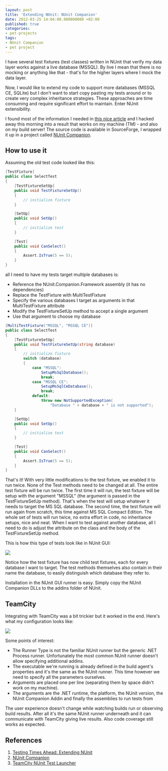 ```yaml
---
layout: post
title: 'Extending NUnit: NUnit Companion'
date: 2012-03-25 14:04:00.000000000 +02:00
published: true
categories:
- pet-projects
tags:
- NUnit Companion
- pet project
---
```


I have several test fixtures (test classes) written in NUnit that verify my data layer works against a live database (MSSQL). By live I mean that there is no mocking or anything like that - that's for the higher layers where I mock the data layer.

Now, I would like to extend my code to support more databases (MSSQL CE, SQLite) but I don't want to start copy pasting my tests around or to create very complex inheritance strategies. These approaches are time consuming and require significant effort to maintain. Enter NUnit extensibility.<!--more-->

I found most of the information I needed in <a href="http://www.simple-talk.com/dotnet/.net-tools/testing-times-ahead-extending-nunit/">this nice article</a> and I hacked away this morning into a result that works on my machine (TM) - and also on my build server! The source code is available in SourceForge, I wrapped it up in a project called <a href="https://sourceforge.net/projects/nunitcompanion/">NUnit Companion</a>.
<h2>How to use it</h2>

Assuming the old test code looked like this:

```cs
[TestFixture]
public class SelectTest
{
    [TestFixtureSetUp]
    public void TestFixtureSetUp()
    {
        // initialize fixture
    }

    [SetUp]
    public void SetUp()
    {
        // initialize test
    }

    [Test]
    public void CanSelect()
    {
        Assert.IsTrue(5 == 5);
    }
}
```

all I need to have my tests target multiple databases is:
<ul>
<li>Reference the NUnit.Companion.Framework assembly (it has no dependencies)</li>
<li>Replace the TestFixture with MultiTestFixture</li>
<li>Specify the various databases I target as arguments in that MultiTestFixture attribute</li>
<li>Modify the TestFixtureSetUp method to accept a single argument</li>
<li>Use that argument to choose my database</li>
</ul>

```cs
[MultiTestFixture("MSSQL", "MSSQL CE")]
public class SelectTest
{
    [TestFixtureSetUp]
    public void TestFixtureSetUp(string database)
    {
        // initialize fixture
        switch (database)
        {
            case "MSSQL":
                SetupMsSqlDatabase();
                break;
            case "MSSQL CE":
                SetupMsSqlCeDatabase();
                break;
            default:
                throw new NotSupportedException(
                    "Database " + database + " is not supported");
    }

    [SetUp]
    public void SetUp()
    {
        // initialize test
    }

    [Test]
    public void CanSelect()
    {
        Assert.IsTrue(5 == 5);
    }
}
```

That's it! With very little modifications to the test fixture, we enabled it to run twice. None of the Test methods need to be changed at all. The entire test fixture will be run twice. The first time it will run, the test fixture will be setup with the argument "MSSQL" (the argument is passed in the TestFixtureSetUp method). That's when the test will setup whatever it needs to target the MS SQL database. The second time, the test fixture will run again from scratch, this time against MS SQL Compact Edition. The whole set of tests will run twice, no extra effort in code, no inheritance setups, nice and neat. When I want to test against another database, all I need to do is adjust the attribute on the class and the body of the TestFixtureSetUp method.

This is how this type of tests look like in NUnit GUI:

<img src="{{ site.baseurl }}/assets/2012/nunit-companion-example.png" />

Notice how the test fixture has now child test fixtures, each for every database I want to target. The test methods themselves also contain in their name the database, to easily distinguish which database they refer to.

Installation in the NUnit GUI runner is easy. Simply copy the NUnit Companion DLLs to the addins folder of NUnit.
<h2>TeamCity</h2>

Integrating with TeamCity was a bit trickier but it worked in the end. Here's what my configuration looks like:

<img src="{{ site.baseurl }}/assets/2012/nunit-companion-teamcity-configuration.png" />

Some points of interest:
<ul>
<li>The Runner Type is not the familiar NUnit runner but the generic .NET Process runner. Unfortunately the most common NUnit runner doesn't allow specifying additional addins.</li>
<li>The executable we're running is already defined in the build agent's properties and it's the same as the NUnit runner. This time however we need to specify all the parameters ourselves.</li>
<li>Arguments are placed one per line (separating them by space didn't work on my machine).</li>
<li>The arguments are the .NET runtime, the platform, the NUnit version, the NUnit Companion Addin and finally the assemblies to run tests from</li>
</ul>

The user experience doesn't change while watching builds run or observing build results. After all it's the same NUnit runner underneath and it can communicate with TeamCity giving live results. Also code coverage still works as expected.
<h2>References</h2>
<ol>
<li><a href="http://www.simple-talk.com/dotnet/.net-tools/testing-times-ahead-extending-nunit/">Testing Times Ahead: Extending NUnit</a></li>
<li><a href="https://sourceforge.net/projects/nunitcompanion/">NUnit Companion</a></li>
<li><a href="http://confluence.jetbrains.net/display/TCD7/TeamCity+NUnit+Test+Launcher">TeamCity NUnit Test Launcher</a></li>
</ol>
